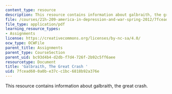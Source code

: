 ```yaml
---
content_type: resource
description: This resource contains information about galbraith, the great crash.
file: /courses/21h-209-america-in-depression-and-war-spring-2012/7fcead600a0be37cc1bc6818b92a376e_MIT21H_209S12_galbraith.pdf
file_type: application/pdf
learning_resource_types:
- Assignments
license: https://creativecommons.org/licenses/by-nc-sa/4.0/
ocw_type: OCWFile
parent_title: Assignments
parent_type: CourseSection
parent_uid: bc93d4b4-d2db-f7d4-726f-2b92c5ff6aee
resourcetype: Document
title: 'Galbraith, The Great Crash '
uid: 7fcead60-0a0b-e37c-c1bc-6818b92a376e
---
```

This resource contains information about galbraith, the great crash.